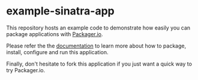 # example-sinatra-app

This repository hosts an example code to demonstrate how easily you can package applications with [Packager.io][packager-io].

Please refer the the [documentation](https://packager.io/documentation) to learn more about how to package, install, configure and run this application.

Finally, don't hesitate to fork this application if you just want a quick way to try Packager.io.

[packager-io]: https://packager.io/
